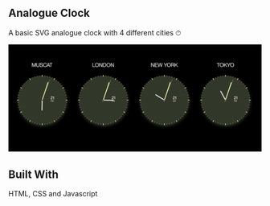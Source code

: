 ## Analogue Clock 

A basic SVG analogue clock with 4 different cities ⏱

![Screenshot](https://github.com/zahwah-codes/analogue-clock/blob/7db30f83ba00de9f6e3e77b9d0da746d9e6c2f09/screenshot.png)

## Built With

HTML, CSS and Javascript
